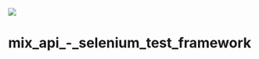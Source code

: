 <img src="https://github.com/YauheniPo/mix_api_-_selenium_test_framework/workflows/Java%20CI%20-%20Test/badge.svg" />

# mix_api_-_selenium_test_framework
